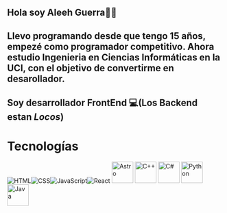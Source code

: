 ## Hola soy Aleeh Guerra🖖🏻

Llevo programando desde que tengo 15 años, empezé como programador competitivo. Ahora estudio Ingenieria en Ciencias Informáticas en la UCI, con el objetivo de convertirme en desarollador.
--
Soy desarrollador **FrontEnd** 💻(Los Backend estan ***Locos***)
--
# **Tecnologías**
![HTML](https://img.icons8.com/color/48/000000/html-5.png)![CSS](https://img.icons8.com/color/48/000000/css3.png)![JavaScript](https://img.icons8.com/color/48/000000/javascript.png)![React](https://img.icons8.com/color/48/000000/react-native.png)
<img src="https://cdn.jsdelivr.net/gh/devicons/devicon/icons/astro/astro-original.svg" alt="Astro" width="50" height="50"/>
<img src="https://cdn.jsdelivr.net/gh/devicons/devicon/icons/cplusplus/cplusplus-original.svg" alt="C++" width="50" height="50"/>
<img src="https://cdn.jsdelivr.net/gh/devicons/devicon/icons/csharp/csharp-original.svg" alt="C#" width="50" height="50"/>
<img src="https://cdn.jsdelivr.net/gh/devicons/devicon/icons/python/python-original.svg" alt="Python" width="50" height="50"/>
<img src="https://cdn.jsdelivr.net/gh/devicons/devicon/icons/java/java-original.svg" alt="Java" width="50" height="50"/>
<!---
AleehGuerra/AleehGuerra is a ✨ special ✨ repository because its `README.md` (this file) appears on your GitHub profile.
You can click the Preview link to take a look at your changes.
--->
